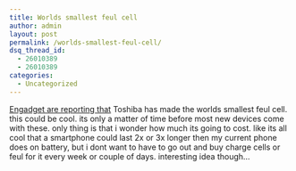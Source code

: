 ```yaml
---
title: Worlds smallest feul cell
author: admin
layout: post
permalink: /worlds-smallest-feul-cell/
dsq_thread_id:
  - 26010389
  - 26010389
categories:
  - Uncategorized
---
```

[Engadget are reporting that][1] Toshiba has made the worlds smallest feul cell. this could be cool. its only a matter of time before most new devices come with these. only thing is that i wonder how much its going to cost. like its all cool that a smartphone could last 2x or 3x longer then my current phone does on battery, but i dont want to have to go out and buy charge cells or feul for it every week or couple of days. interesting idea though&#8230;

 [1]: http://www.engadget.com/entry/1130360825858804/